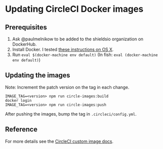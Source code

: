 Updating CircleCI Docker images
===============================

Prerequisites
-------------

1. Ask @paulmelnikow to be added to the shieldsio organization on DockerHub.
2. Install Docker. I tested [these instructions on OS X][Install Docker on OS X].
3. Run `eval $(docker-machine env default)`
   (In fish: `eval (docker-machine env default)`)

[Install Docker on OS X]: https://pilsniak.com/how-to-install-docker-on-mac-os-using-brew/

Updating the images
-------------------

Note: Increment the patch version on the tag in each change.

```console
IMAGE_TAG=<version> npm run circle-images:build
docker login
IMAGE_TAG=<version> npm run circle-images:push
```

After pushing the images, bump the tag in `.circleci/config.yml`.

Reference
---------

For more details see the [CircleCI custom image docs][].

[CircleCI custom image docs]: https://circleci.com/docs/2.0/custom-images/
